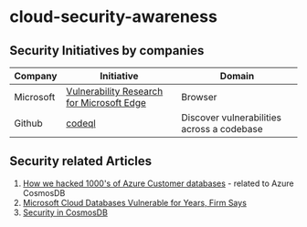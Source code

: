 # cloud-security-awareness


## Security Initiatives by companies



| Company         | Initiative                                          | Domain                              |
| --------------- | ------------------------------------------------------------ | ---------------------------------- |
| Microsoft      | [Vulnerability Research for Microsoft Edge](https://microsoftedge.github.io/edgevr/) | Browser |
| Github      | [codeql](https://github.com/github/codeql) | Discover vulnerabilities across a codebase |

## Security related Articles

1. [How we hacked 1000's of Azure Customer databases](https://www.wiz.io/blog/chaosdb-how-we-hacked-thousands-of-azure-customers-databases) - related to Azure CosmosDB
2. [Microsoft Cloud Databases Vulnerable for Years, Firm Says](https://www.bloomberg.com/news/articles/2021-08-27/microsoft-cloud-databases-vulnerable-for-years-researchers-say?sref=ExbtjcSG)
3. [Security in CosmosDB](https://docs.microsoft.com/en-gb/azure/cosmos-db/database-security#primary-keys)
